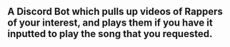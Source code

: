 ## A Discord Bot which pulls up videos of Rappers of your interest, and plays them if you have it inputted to play the song that you requested.
